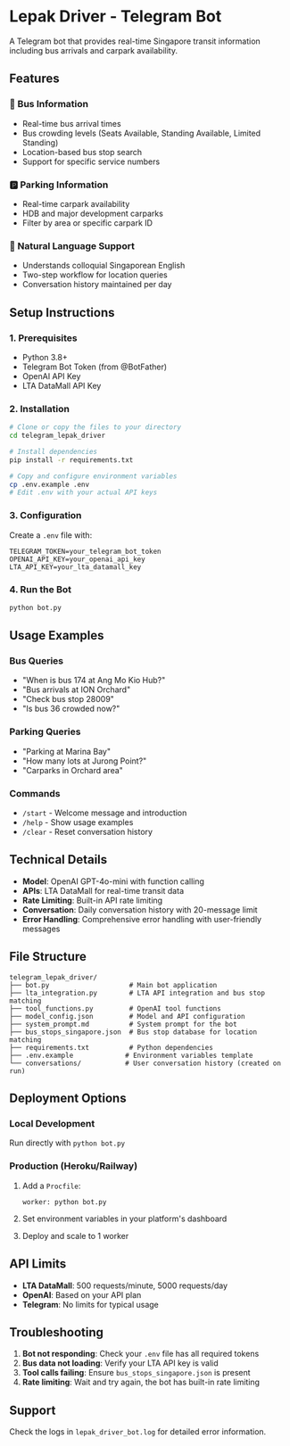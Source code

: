 # Lepak Driver - Telegram Bot

A Telegram bot that provides real-time Singapore transit information including bus arrivals and carpark availability.

## Features

### 🚌 Bus Information
- Real-time bus arrival times
- Bus crowding levels (Seats Available, Standing Available, Limited Standing)
- Location-based bus stop search
- Support for specific service numbers

### 🅿️ Parking Information  
- Real-time carpark availability
- HDB and major development carparks
- Filter by area or specific carpark ID

### 💬 Natural Language Support
- Understands colloquial Singaporean English
- Two-step workflow for location queries
- Conversation history maintained per day

## Setup Instructions

### 1. Prerequisites
- Python 3.8+
- Telegram Bot Token (from @BotFather)
- OpenAI API Key
- LTA DataMall API Key

### 2. Installation

```bash
# Clone or copy the files to your directory
cd telegram_lepak_driver

# Install dependencies
pip install -r requirements.txt

# Copy and configure environment variables
cp .env.example .env
# Edit .env with your actual API keys
```

### 3. Configuration

Create a `.env` file with:
```
TELEGRAM_TOKEN=your_telegram_bot_token
OPENAI_API_KEY=your_openai_api_key
LTA_API_KEY=your_lta_datamall_key
```

### 4. Run the Bot

```bash
python bot.py
```

## Usage Examples

### Bus Queries
- "When is bus 174 at Ang Mo Kio Hub?"
- "Bus arrivals at ION Orchard"
- "Check bus stop 28009"
- "Is bus 36 crowded now?"

### Parking Queries
- "Parking at Marina Bay"
- "How many lots at Jurong Point?"
- "Carparks in Orchard area"

### Commands
- `/start` - Welcome message and introduction
- `/help` - Show usage examples
- `/clear` - Reset conversation history

## Technical Details

- **Model**: OpenAI GPT-4o-mini with function calling
- **APIs**: LTA DataMall for real-time transit data
- **Rate Limiting**: Built-in API rate limiting
- **Conversation**: Daily conversation history with 20-message limit
- **Error Handling**: Comprehensive error handling with user-friendly messages

## File Structure

```
telegram_lepak_driver/
├── bot.py                    # Main bot application
├── lta_integration.py        # LTA API integration and bus stop matching
├── tool_functions.py         # OpenAI tool functions
├── model_config.json         # Model and API configuration
├── system_prompt.md          # System prompt for the bot
├── bus_stops_singapore.json  # Bus stop database for location matching
├── requirements.txt          # Python dependencies
├── .env.example             # Environment variables template
└── conversations/           # User conversation history (created on run)
```

## Deployment Options

### Local Development
Run directly with `python bot.py`

### Production (Heroku/Railway)
1. Add a `Procfile`:
   ```
   worker: python bot.py
   ```

2. Set environment variables in your platform's dashboard

3. Deploy and scale to 1 worker

## API Limits

- **LTA DataMall**: 500 requests/minute, 5000 requests/day
- **OpenAI**: Based on your API plan
- **Telegram**: No limits for typical usage

## Troubleshooting

1. **Bot not responding**: Check your `.env` file has all required tokens
2. **Bus data not loading**: Verify your LTA API key is valid
3. **Tool calls failing**: Ensure `bus_stops_singapore.json` is present
4. **Rate limiting**: Wait and try again, the bot has built-in rate limiting

## Support

Check the logs in `lepak_driver_bot.log` for detailed error information.